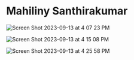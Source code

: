 # Mahiliny Santhirakumar


![Screen Shot 2023-09-13 at 4 07 23 PM](https://github.com/Mahiliny/ECE444-F2023-Assignment1/assets/97846637/a8577209-00ec-418d-aea5-97f61762a41c)


![Screen Shot 2023-09-13 at 4 15 08 PM](https://github.com/Mahiliny/ECE444-F2023-Assignment1/assets/97846637/e24d290b-04a6-4963-8dcc-82e9430da9c2)


![Screen Shot 2023-09-13 at 4 25 58 PM](https://github.com/Mahiliny/ECE444-F2023-Assignment1/assets/97846637/e2b5ca0b-e417-4dfe-b01a-6cd1ec46dc5c)

